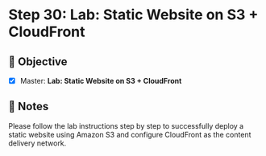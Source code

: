 # Step 30: Lab: Static Website on S3 + CloudFront

## 🎯 Objective
- [x] Master: **Lab: Static Website on S3 + CloudFront**

## 📘 Notes

Please follow the lab instructions step by step to successfully deploy a static website using Amazon S3 and configure CloudFront as the content delivery network.
